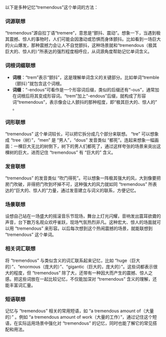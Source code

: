 以下是多种记忆“tremendous”这个单词的方法：

### 词源联想
“tremendous”源自拉丁语“tremere”，意思是“颤抖、震动”。想象一下，当遇到极其震撼、惊人的事物时，人们可能会因激动或恐惧而身体颤抖。比如看到一场巨大的火山爆发，那种震撼力会让人不自觉颤抖，这种场景就和“tremendous（极其巨大的、惊人的）”所表达的强烈程度相呼应，从词源角度帮助记忆单词含义。

### 词根词缀联想
 - **词根**：“trem”表示“颤抖”，这是理解单词含义的关键部分。比如单词“tremble（颤抖）”就包含这个词根。
 - **词缀**：“-endous”可看作是一个形容词后缀，类似的后缀还有“-ous”，通常加在词根后将其变成形容词。“trem”加上“-endous”后缀，就构成了形容词“tremendous”，表示像会让人颤抖的那种程度，即“极其巨大的、惊人的” 。

### 词形联想
“tremendous” 这个单词较长，可以把它拆分成几个部分来联想。 “tre” 可以想象成 “tree（树）”，“men” 是 “男人”，“dous” 发音类似 “都死”。连起来想象一幅画面：一棵巨大无比的树倒下，树下的男人们都死了，通过这样夸张的场景来突出这棵树的巨大，进而记住 “tremendous” 有 “巨大的” 含义。

### 发音联想
“tremendous” 的发音类似 “吹门得死”。可以想象一阵极其强大的风，大到像要把房门吹破，非得把门吹到坏掉不可，这种强大的风力就如同 “tremendous” 所表达的“巨大的、惊人的”力量，通过发音建立与词义的联系，方便记忆。

### 场景联想
设想自己站在一场盛大的摇滚音乐节现场，舞台上灯光闪耀，音响发出震耳欲聋的声音，台下数万名观众欢呼雀跃，现场气氛热烈非凡。这种宏大、惊人的场面就可以用 “tremendous” 来形容。以后每次想到这个热闹震撼的场景，就能联想到 “tremendous” 这个单词。

### 相关词汇联想
将 “tremendous” 与类似含义的词汇联系起来记忆，比如 “huge（巨大的）”、“enormous（庞大的）”、“gigantic（巨大的，庞大的）”。这些词都表示很大的程度，但 “tremendous” 除了大，还带有一种因大而产生的震撼、惊人之感。把这些词放在一起比较记忆，不仅能加深对 “tremendous” 含义的理解，还能丰富词汇量。

### 短语联想
记忆与 “tremendous” 相关的常用短语，如 “a tremendous amount of（大量的）” 。例如 “a tremendous amount of work（大量的工作）”，通过记住这个短语，在实际运用场景中强化对 “tremendous” 的记忆，同时也能了解它的常见搭配和用法。 
